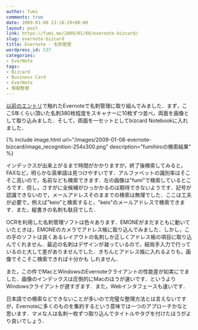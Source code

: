 ```yaml
---
author: fumi
comments: true
date: 2009-01-08 13:18:29+00:00
layout: post
link: https://fumi.me/2009/01/08/evernote-bizcard/
slug: evernote-bizcard
title: Evernote - 名刺管理
wordpress_id: 537
categories:
- EverNote
tags:
- Bizcard
- Business Card
- EverNote
- 情報整理
---
```


[以前のエントリ](http://fumi.me/2009/01/05/evernote/)で触れたEvernoteで名刺管理に取り組んでみました．まず，ここ5年くらい頂いた名刺380枚程度をスキャナーに10枚ずつ並べ，両面を画像として取り込みました．そして，両面を一セットとしてbizcard Notebookに入れました．

{% include image.html url="/images/2009-01-08-evernote-bizcard/image_recognition-254x300.png" description="fumihiroの検索結果" %}

インデックスが出来上がるまで時間がかかりますが，終了後検索してみると，FAXなど，明らかな英単語は見つけやすいです．アルファベットの識別率はそこそこ高いので，名前なども検索できます．左の画像は"fumi"で検索しているところです．但し，さすがに全候補がひっかかるのは期待できないようです．記号が認識できないので，メールアドレスそのままでの検索は無理でした．ここは工夫が必要で，例えば"keio"と検索すると，"keio"のメールアドレスで検索できます．また，縦書きの名刺も駄目でした．

OCRを利用した名刺管理ソフトは色々あります．EMONEがまだまともに動いていたときは，EMONEのカメラでアドレス帳に取り込んでみました．しかし，この手のソフトは良くあるレイアウトの名刺しか正しくアドレス帳の項目に取り込んでくれません．最近の名刺はデザインが凝っているので，結局手入力で行っているのと大して差がありませんでした．きちんとアドレス帳に入れるよりも，画像でそこそこ検索できれば十分かも
しれません．

また，この件でMacとWindowsのEvernoteクライアントの性能差が如実にでました．画像のインデックスは圧倒的にMacのほうが速いです．というよりWindowsクライアントが遅すぎます．また，Webインタフェースも速いです．

日本語での検索などできないことが多いので完璧な整理方法とは言えないですが，Evernoteに多くのものを集約するという意味では一つのアプローチかなと思います．マメな人は名刺一枚ずつ取り込んでタイトルやタグを付けたほうがより良いでしょう．
